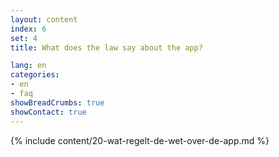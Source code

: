 ```yaml
---
layout: content
index: 6
set: 4
title: What does the law say about the app?

lang: en
categories:
- en
- faq
showBreadCrumbs: true
showContact: true
---
```

{% include content/20-wat-regelt-de-wet-over-de-app.md %}

